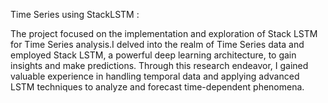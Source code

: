Time Series using StackLSTM : 

The project focused on the implementation and exploration of Stack LSTM for Time Series analysis.I delved into the realm of Time Series data and employed Stack LSTM, a powerful deep learning architecture, to gain insights and make predictions. Through this research endeavor, I gained valuable experience in handling temporal data and applying advanced LSTM techniques to analyze and forecast time-dependent phenomena.